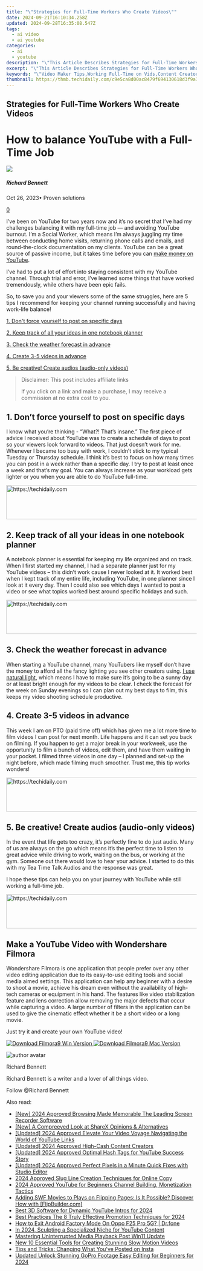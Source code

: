 ```yaml
---
title: "\"Strategies for Full-Time Workers Who Create Videos\""
date: 2024-09-21T16:10:34.258Z
updated: 2024-09-28T16:35:08.547Z
tags:
  - ai video
  - ai youtube
categories:
  - ai
  - youtube
description: "\"This Article Describes Strategies for Full-Time Workers Who Create Videos\""
excerpt: "\"This Article Describes Strategies for Full-Time Workers Who Create Videos\""
keywords: "\"Video Maker Tips,Working Full-Time on Vids,Content Creator Strategy,Video Production Full Time,Online Streamer Workflows,Full-Time Creative Videos,Productivity in Video Crafting\""
thumbnail: https://thmb.techidaily.com/c9e5ca8d00ac8479f694130618d3f9a3080c0193f44d3a38cfaa7537d0961fac.png
---
```


## Strategies for Full-Time Workers Who Create Videos

# How to balance YouTube with a Full-Time Job

![](https://images.wondershare.com/filmora/article-images/richard-bennett.jpg)

##### Richard Bennett

 Oct 26, 2023• Proven solutions

[0](#commentsBoxSeoTemplate)

I’ve been on YouTube for two years now and it’s no secret that I’ve had my challenges balancing it with my full-time job — and avoiding YouTube burnout. I’m a Social Worker, which means I’m always juggling my time between conducting home visits, returning phone calls and emails, and round-the-clock documentation on my clients. YouTube can be a great source of passive income, but it takes time before you can [make money on YouTube](https://www.filmora.io/community-blog/youtube-monetization---the-ultimate-guide-to-ad-revenue-422.html).

I’ve had to put a lot of effort into staying consistent with my YouTube channel. Through trial and error, I’ve learned some things that have worked tremendously, while others have been epic fails.

So, to save you and your viewers some of the same struggles, here are 5 tips I recommend for keeping your channel running successfully and having work-life balance!

[1\. Don't force yourself to post on specific days](#specificdays)

[2\. Keep track of all your ideas in one notebook planner](#notebook)

[3\. Check the weather forecast in advance](#weather)

[4\. Create 3-5 videos in advance](#createvideos)

[5. Be creative! Create audios (audio-only videos)](#createaudio)

>  Disclaimer: This post includes affiliate links
>
>  If you click on a link and make a purchase, I may receive a commission at no extra cost to you.
>

## 1. Don’t force yourself to post on specific days

I know what you’re thinking - “What?! That’s insane.” The first piece of advice I received about YouTube was to create a schedule of days to post so your viewers look forward to videos. That just doesn’t work for me. Whenever I became too busy with work, I couldn’t stick to my typical Tuesday or Thursday schedule. I think it’s best to focus on how many times you can post in a week rather than a specific day. I try to post at least once a week and that’s my goal. You can always increase as your workload gets lighter or you when you are able to do YouTube full-time.

<!-- affiliate ads begin -->
<a href="https://zebaoaffiliateprogram.pxf.io/c/5597632/2137975/21526" target="_top" id="2137975">
  <img src="//a.impactradius-go.com/display-ad/21526-2137975" border="0" alt="https://techidaily.com" width="728" height="90"/>
</a>
<img height="0" width="0" src="https://zebaoaffiliateprogram.pxf.io/i/5597632/2137975/21526" style="position:absolute;visibility:hidden;" border="0" />
<!-- affiliate ads end -->

## 2. Keep track of all your ideas in one notebook planner

A notebook planner is essential for keeping my life organized and on track. When I first started my channel, I had a separate planner just for my YouTube videos – this didn’t work cause I never looked at it. It worked best when I kept track of my entire life, including YouTube, in one planner since I look at it every day. Then I could also see which days I wanted to post a video or see what topics worked best around specific holidays and such.

<!-- affiliate ads begin -->
<a href="https://aligracehair.sjv.io/c/5597632/1934258/19272" target="_top" id="1934258">
  <img src="//a.impactradius-go.com/display-ad/19272-1934258" border="0" alt="https://techidaily.com" width="728" height="90"/>
</a>
<img height="0" width="0" src="https://aligracehair.sjv.io/i/5597632/1934258/19272" style="position:absolute;visibility:hidden;" border="0" />
<!-- affiliate ads end -->

## 3. Check the weather forecast in advance

When starting a YouTube channel, many YouTubers like myself don’t have the money to afford all the fancy lighting you see other creators using. [I use natural light](https://tools.techidaily.com/wondershare/filmora/download/), which means I have to make sure it’s going to be a sunny day or at least bright enough for my videos to be clear. I check the forecast for the week on Sunday evenings so I can plan out my best days to film, this keeps my video shooting schedule productive.

## 4. Create 3-5 videos in advance

This week I am on PTO (paid time off) which has given me a lot more time to film videos I can post for next month. Life happens and it can set you back on filming. If you happen to get a major break in your workweek, use the opportunity to film a bunch of videos, edit them, and have them waiting in your pocket. I filmed three videos in one day – I planned and set-up the night before, which made filming much smoother. Trust me, this tip works wonders!

<!-- affiliate ads begin -->
<a href="https://bluettius.sjv.io/c/5597632/2139119/17108" target="_top" id="2139119">
  <img src="//a.impactradius-go.com/display-ad/17108-2139119" border="0" alt="https://techidaily.com" width="728" height="90"/>
</a>
<img height="0" width="0" src="https://bluettius.sjv.io/i/5597632/2139119/17108" style="position:absolute;visibility:hidden;" border="0" />
<!-- affiliate ads end -->

## 5. Be creative! Create audios (audio-only videos)

In the event that life gets too crazy, it’s perfectly fine to do just audio. Many of us are always on the go which means it’s the perfect time to listen to great advice while driving to work, waiting on the bus, or working at the gym. Someone out there would love to hear your advice. I started to do this with my Tea Time Talk Audios and the response was great.

I hope these tips can help you on your journey with YouTube while still working a full-time job.

<!-- affiliate ads begin -->
<a href="https://appsumo.8odi.net/c/5597632/2118314/7443" target="_top" id="2118314">
  <img src="//a.impactradius-go.com/display-ad/7443-2118314" border="0" alt="https://techidaily.com" width="728" height="90"/>
</a>
<img height="0" width="0" src="https://appsumo.8odi.net/i/5597632/2118314/7443" style="position:absolute;visibility:hidden;" border="0" />
<!-- affiliate ads end -->

## Make a YouTube Video with Wondershare Filmora

Wondershare Filmora is one application that people prefer over any other video editing application due to its easy-to-use editing tools and social media aimed settings. This application can help any beginner with a desire to shoot a movie, achieve his dream even without the availability of high-tech cameras or equipment in his hand. The features like video stabilization feature and lens correction allow removing the major defects that occur while capturing a video. A large number of filters in the application can be used to give the cinematic effect whether it be a short video or a long movie.

Just try it and create your own YouTube video!

[![Download Filmora9 Win Version](https://images.wondershare.com/filmora/guide/download-btn-win.jpg) ](https://tools.techidaily.com/wondershare/filmora/download/) [![Download Filmora9 Mac Version](https://images.wondershare.com/filmora/guide/download-btn-mac.jpg) ](https://tools.techidaily.com/wondershare/filmora/download/)

![author avatar](https://images.wondershare.com/filmora/article-images/richard-bennett.jpg)

Richard Bennett

Richard Bennett is a writer and a lover of all things video.

Follow @Richard Bennett

<ins class="adsbygoogle"
     style="display:block"
     data-ad-format="autorelaxed"
     data-ad-client="ca-pub-7571918770474297"
     data-ad-slot="1223367746"></ins>

<ins class="adsbygoogle"
     style="display:block"
     data-ad-client="ca-pub-7571918770474297"
     data-ad-slot="8358498916"
     data-ad-format="auto"
     data-full-width-responsive="true"></ins>

<span class="atpl-alsoreadstyle">Also read:</span>
<div><ul>
<li><a href="https://screen-recording.techidaily.com/new-2024-approved-browsing-made-memorable-the-leading-screen-recorder-software/"><u>[New] 2024 Approved Browsing Made Memorable The Leading Screen Recorder Software</u></a></li>
<li><a href="https://video-capture.techidaily.com/new-a-compreeved-look-at-sharex-opinions-and-alternatives/"><u>[New] A Compreeved Look at ShareX Opinions & Alternatives</u></a></li>
<li><a href="https://youtube-zero.techidaily.com/ed-2024-approved-elevate-your-video-voyage-navigating-the-world-of-youtube-links/"><u>[Updated] 2024 Approved Elevate Your Video Voyage Navigating the World of YouTube Links</u></a></li>
<li><a href="https://youtube-zero.techidaily.com/ed-2024-approved-high-cash-content-creators/"><u>[Updated] 2024 Approved High-Cash Content Creators</u></a></li>
<li><a href="https://youtube-zero.techidaily.com/ed-2024-approved-optimal-hash-tags-for-youtube-success-story/"><u>[Updated] 2024 Approved Optimal Hash Tags for YouTube Success Story</u></a></li>
<li><a href="https://youtube-zero.techidaily.com/ed-2024-approved-perfect-pixels-in-a-minute-quick-fixes-with-studio-editor/"><u>[Updated] 2024 Approved Perfect Pixels in a Minute Quick Fixes with Studio Editor</u></a></li>
<li><a href="https://extra-skills.techidaily.com/2024-approved-slug-line-creation-techniques-for-online-copy/"><u>2024 Approved Slug Line Creation Techniques for Online Copy</u></a></li>
<li><a href="https://youtube-zero.techidaily.com/approved-youtube-for-beginners-channel-building-monetization-tactics/"><u>2024 Approved YouTube for Beginners Channel Building, Monetization Tactics</u></a></li>
<li><a href="https://win-comparisons.techidaily.com/adding-swf-movies-to-plays-on-flipping-pages-is-it-possible-discover-how-with-flipbuildercom/"><u>Adding SWF Movies to Plays on Flipping Pages: Is It Possible? Discover How with [FlipBuilder.com]</u></a></li>
<li><a href="https://youtube-zero.techidaily.com/3d-software-for-dynamic-youtube-intros-for-2024/"><u>Best 3D Software for Dynamic YouTube Intros for 2024</u></a></li>
<li><a href="https://youtube-zero.techidaily.com/practices-the-8-truly-effective-promotion-techniques-for-2024/"><u>Best Practices The 8 Truly Effective Promotion Techniques for 2024</u></a></li>
<li><a href="https://change-location.techidaily.com/how-to-exit-android-factory-mode-on-oppo-f25-pro-5g-drfone-by-drfone-fix-android-problems-fix-android-problems/"><u>How to Exit Android Factory Mode On Oppo F25 Pro 5G? | Dr.fone</u></a></li>
<li><a href="https://youtube-zero.techidaily.com/24-sculpting-a-specialized-niche-for-youtube-content/"><u>In 2024, Sculpting a Specialized Niche for YouTube Content</u></a></li>
<li><a href="https://network-issues.techidaily.com/mastering-uninterrupted-media-playback-post-win11-update/"><u>Mastering Uninterrupted Media Playback Post Win11 Update</u></a></li>
<li><a href="https://ai-driven-video-production.techidaily.com/new-10-essential-tools-for-creating-stunning-slow-motion-videos/"><u>New 10 Essential Tools for Creating Stunning Slow Motion Videos</u></a></li>
<li><a href="https://techtrends.techidaily.com/tips-and-tricks-changing-what-youve-posted-on-insta/"><u>Tips and Tricks: Changing What You've Posted on Insta</u></a></li>
<li><a href="https://ai-video-tools.techidaily.com/updated-unlock-stunning-gopro-footage-easy-editing-for-beginners-for-2024/"><u>Updated Unlock Stunning GoPro Footage Easy Editing for Beginners for 2024</u></a></li>
</ul></div>

